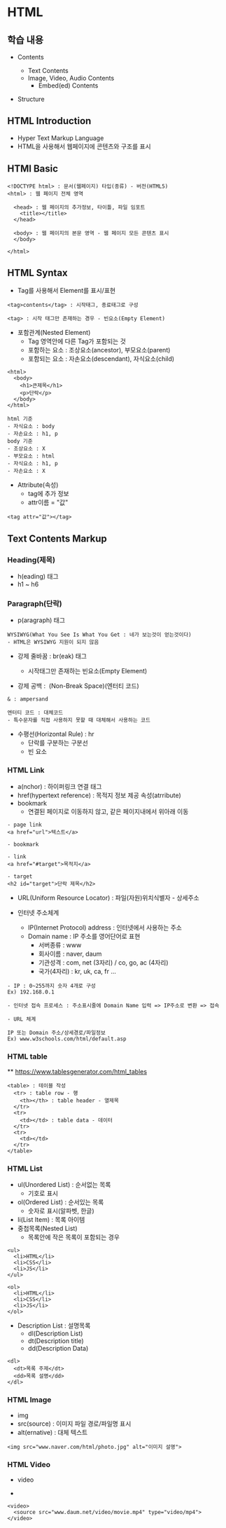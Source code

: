 # HTML

## 학습 내용

- Contents

  - Text Contents
  - Image, Video, Audio Contents
    - Embed(ed) Contents

- Structure

## HTML Introduction

- Hyper Text Markup Language
- HTML을 사용해서 웹페이지에 콘텐츠와 구조를 표시

## HTMl Basic

```
<!DOCTYPE html> : 문서(웹페이지) 타입(종류) - 버전(HTML5)
<html> : 웹 페이지 전체 영역

  <head> : 웹 페이지의 추가정보, 타이틀, 파일 임포트
    <title></title>
  </head>

  <body> : 웹 페이지의 본문 영역 - 웹 페이지 모든 콘텐츠 표시
  </body>

</html>
```

## HTML Syntax

- Tag를 사용해서 Element를 표시/표현

```
<tag>contents</tag> : 시작태그, 종료태그로 구성

<tag> : 시작 태그만 존재하는 경우 - 빈요소(Empty Element)
```

- 포함관계(Nested Element)
  - Tag 영역안에 다른 Tag가 포함되는 것
  - 포함하는 요소 : 조상요소(ancestor), 부모요소(parent)
  - 포함되는 요소 : 자손요소(descendant), 자식요소(child)

```
<html>
  <body>
    <h1>큰제목</h1>
    <p>단락</p>
  </body>
</html>

html 기준
- 자식요소 : body
- 자손요소 : h1, p
body 기준
- 조상요소 : X
- 부모요소 : html
- 자식요소 : h1, p
- 자손요소 : X
```

- Attribute(속성)
  - tag에 추가 정보
  - attr이름 = "값"

```
<tag attr="값"></tag>
```

## Text Contents Markup

### Heading(제목)

- h(eading) 태그
- h1 ~ h6

### Paragraph(단락)

- p(aragraph) 태그

```
WYSIWYG(What You See Is What You Get : 네가 보는것이 얻는것이다)
- HTML은 WYSIWYG 지원이 되지 않음
```

- 강제 줄바꿈 : br(eak) 태그

  - 시작태그만 존재하는 빈요소(Empty Element)

- 강제 공백 : &nbsp;(Non-Break Space)(엔터티 코드)

```
& : ampersand

엔터티 코드 : 대체코드
- 특수문자를 직접 사용하지 못할 때 대체해서 사용하는 코드
```

- 수평선(Horizontal Rule) : hr
  - 단락를 구분하는 구분선
  - 빈 요소

### HTML Link

- a(nchor) : 하이퍼링크 연결 태그
- href(hypertext reference) : 목적지 정보 제공 속성(atrribute)
- bookmark
  - 연결된 페이지로 이동하지 않고, 같은 페이지내에서 위아래 이동

```
- page link
<a href="url">텍스트</a>

- bookmark

- link
<a href="#target">목적지</a>

- target
<h2 id="target">단락 제목</h2>
```

- URL(Uniform Resource Locator) : 파일(자원)위치식별자 - 상세주소

- 인터넷 주소체계
  - IP(Internet Protocol) address : 인터넷에서 사용하는 주소
  - Domain name : IP 주소를 영어단어로 표현
    - 서버종류 : www
    - 회사이름 : naver, daum
    - 기관성격 : com, net (3자리) / co, go, ac (4자리)
    - 국가(4자리) : kr, uk, ca, fr ...

```
- IP : 0~255까지 숫자 4개로 구성
Ex) 192.168.0.1

- 인터넷 접속 프로세스 : 주소표시줄에 Domain Name 입력 => IP주소로 변환 => 접속

- URL 체계

IP 또는 Domain 주소/상세경로/파일정보
Ex) www.w3schools.com/html/default.asp
```

### HTML table

** https://www.tablesgenerator.com/html_tables

```
<table> : 테이블 작성
  <tr> : table row - 행
    <th></th> : table header - 열제목
  </tr>
  <tr>
    <td></td> : table data - 데이터
  </tr>
  <tr>
    <td></td>
  </tr>
</table>
```

### HTML List

- ul(Unordered List) : 순서없는 목록
  - 기호로 표시
- ol(Ordered List) : 순서있는 목록
  - 숫자로 표시(알파벳, 한글)
- li(List Item) : 목록 아이템
- 중첩목록(Nested List)
  - 목록안에 작은 목록이 포함되는 경우

```
<ul>
  <li>HTML</li>
  <li>CSS</li>
  <li>JS</li>
</ul>

<ol>
  <li>HTML</li>
  <li>CSS</li>
  <li>JS</li>
</ol>
```

- Description List : 설명목록
  - dl(Description List)
  - dt(Description title)
  - dd(Description Data)

```
<dl>
  <dt>목록 주제</dt>
  <dd>목록 설명</dd>
</dl>
```

### HTML Image

- img
- src(source) : 이미지 파일 경로/파일명 표시
- alt(ernative) : 대체 텍스트

```
<img src="www.naver.com/html/photo.jpg" alt="이미지 설명">
```

### HTML Video

- video

- 

```
<video>
  <source src="www.daum.net/video/movie.mp4" type="video/mp4">
</video>
```